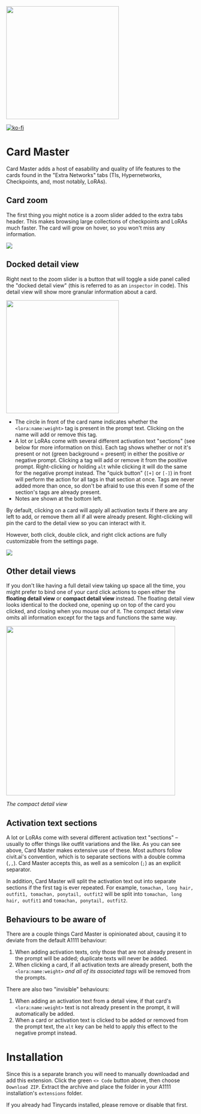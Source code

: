 <img src="https://github.com/SenshiSentou/sd-webui-tinycards/blob/cardmaster-beta/toma-chan.png" width="300">

[![ko-fi](https://ko-fi.com/img/githubbutton_sm.svg)](https://ko-fi.com/J3J81VHA2)

# Card Master

Card Master adds a host of easability and quality of life features to the cards found in the "Extra Networks" tabs (TIs, Hypernetworks, Checkpoints, and, most notably, LoRAs).

## Card zoom

The first thing you might notice is a zoom slider added to the extra tabs header. This makes browsing large collections of checkpoints and LoRAs much faster. The card will grow on hover, so you won't miss any information.

![](https://github.com/SenshiSentou/sd-webui-tinycards/blob/cardmaster-beta/preview.gif)

## Docked detail view

Right next to the zoom slider is a button that will toggle a side panel called the "docked detail view" (this is referred to as an `inspector` in code). This detail view will show more granular information about a card.

<img src="https://github.com/SenshiSentou/sd-webui-tinycards/blob/cardmaster-beta/docked-detail-view.png" width="300">

- The circle in front of the card name indicates whether the `<lora:name:weight>` tag is present in the prompt text. Clicking on the name will add or remove this tag.
- A lot or LoRAs come with several different activation text "sections" (see below for more information on this). Each tag shows whether or not it's present or not (green background = present) in either the positive *or* negative prompt. Clicking a tag will add or remove it from the positive prompt. Right-clicking or holding `alt` while clicking it will do the same for the negative prompt instead. The "quick button" (`[+]` or `[-]`) in front will perform the action for all tags in that section at once. Tags are never added more than once, so don't be afraid to use this even if some of the section's tags are already present.
- Notes are shown at the bottom left.

By default, clicking on a card will apply all activation texts if there are any left to add, or remove them all if all were already present. Right-clicking will pin the card to the detail view so you can interact with it.

However, both click, double click, and right click actions are fully customizable from the settings page.

![](https://github.com/SenshiSentou/sd-webui-tinycards/blob/cardmaster-beta/settings.png)

## Other detail views

If you don't like having a full detail view taking up space all the time, you might prefer to bind one of your card click actions to open either the **floating detail view** or **compact detail view** instead. The floating detail view looks identical to the docked one, opening up on top of the card you clicked, and closing when you mouse our of it. The compact detail view omits all information except for the tags and functions the same way.

<img src="https://github.com/SenshiSentou/sd-webui-tinycards/blob/cardmaster-beta/compact-detail-view.png" width="450">

*The compact detail view*

## Activation text sections

A lot or LoRAs come with several different activation text "sections" – usually to offer things like outfit variations and the like. As you can see above, Card Master makes extensive use of these. Most authors follow civit.ai's convention, which is to separate sections with a double comma (`,,`). Card Master accepts this, as well as a semicolon (`;`) as an explicit separator.

In addition, Card Master will split the activation text out into separate sections if the first tag is ever repeated. For example, `tomachan, long hair, outfit1, tomachan, ponytail, outfit2` will be split into `tomachan, long hair, outfit1` and `tomachan, ponytail, outfit2`.

## Behaviours to be aware of

There are a couple things Card Master is opinionated about, causing it to deviate from the default A1111 behaviour:

1. When adding activation texts, only those that are not already present in the prompt will be added; duplicate texts will never be added.
2. When clicking a card, if all activation texts are already present, both the `<lora:name:weight>` *and all of its associated tags* will be removed from the prompts.

There are also two "invisible" behaviours:

1. When adding an activation text from a detail view, if that card's `<lora:name:weight>` text is not already present in the prompt, it will automatically be added.
2. When a card or activation text is clicked to be added or removed from the prompt text, the `alt` key can be held to apply this effect to the negative prompt instead.

# Installation

Since this is a separate branch you will need to manually downloadad and add this extension. Click the green `<> Code` button above, then choose `Download ZIP`. Extract the archive and place the folder in your A1111 installation's `extensions` folder.

If you already had Tinycards installed, please remove or disable that first.
